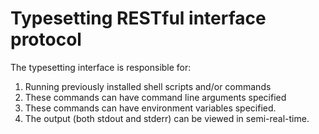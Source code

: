 # Typesetting RESTful interface protocol

The typesetting interface is responsible for:

1. Running previously installed shell scripts and/or commands
2. These commands can have command line arguments specified
3. These commands can have environment variables specified.
4. The output (both stdout and stderr) can be viewed in semi-real-time.
